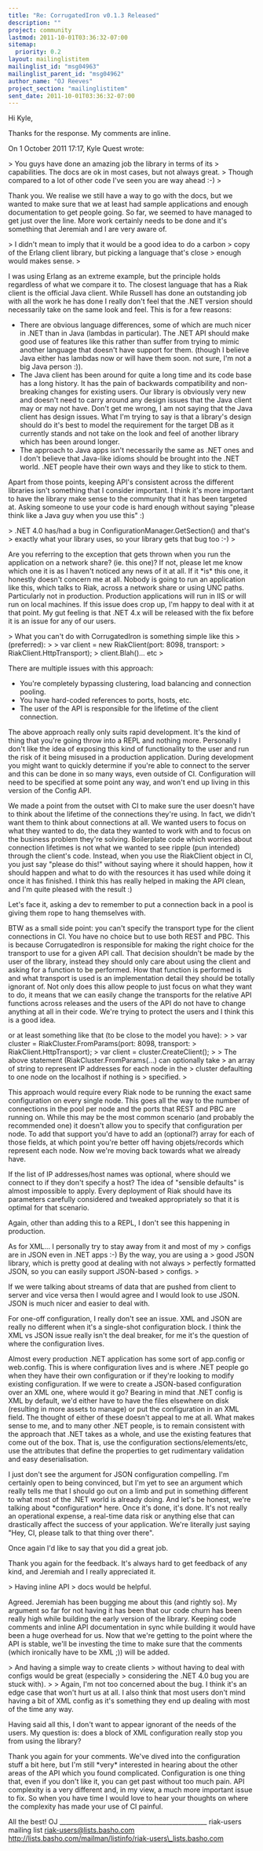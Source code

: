 ```yaml
---
title: "Re: CorrugatedIron v0.1.3 Released"
description: ""
project: community
lastmod: 2011-10-01T03:36:32-07:00
sitemap:
  priority: 0.2
layout: mailinglistitem
mailinglist_id: "msg04963"
mailinglist_parent_id: "msg04962"
author_name: "OJ Reeves"
project_section: "mailinglistitem"
sent_date: 2011-10-01T03:36:32-07:00
---
```



Hi Kyle,

Thanks for the response. My comments are inline.

On 1 October 2011 17:17, Kyle Quest  wrote:

&gt; You guys have done an amazing job the library in terms of its
&gt; capabilities. The docs are ok in most cases, but not always great.
&gt; Though compared to a lot of other code I've seen you are way ahead :-)
&gt;

Thank you. We realise we still have a way to go with the docs, but we wanted
to make sure that we at least had sample applications and enough
documentation to get people going. So far, we seemed to have managed to get
just over the line. More work certainly needs to be done and it's something
that Jeremiah and I are very aware of.


&gt; I didn't mean to imply that it would be a good idea to do a carbon
&gt; copy of the Erlang client library, but picking a language that's close
&gt; enough would makes sense.
&gt;

I was using Erlang as an extreme example, but the principle holds regardless
of what we compare it to. The closest language that has a Riak client is the
official Java client. While Russell has done an outstanding job with all the
work he has done I really don't feel that the .NET version should
necessarily take on the same look and feel. This is for a few reasons:

 - There are obvious language differences, some of which are much nicer in
 .NET than in Java (lambdas in particular). The .NET API should make good use
 of features like this rather than suffer from trying to mimic another
 language that doesn't have support for them. (though I believe Java either
 has lambdas now or will have them soon. not sure, I'm not a big Java person
 :)).
 - The Java client has been around for quite a long time and its code base
 has a long history. It has the pain of backwards compatibility and
 non-breaking changes for existing users. Our library is obviously very new
 and doesn't need to carry around any design issues that the Java client may
 or may not have. Don't get me wrong, I am not saying that the Java client
 has design issues. What I'm trying to say is that a library's design should
 do it's best to model the requirement for the target DB as it currently
 stands and not take on the look and feel of another library which has been
 around longer.
 - The approach to Java apps isn't necessarily the same as .NET ones and I
 don't believe that Java-like idioms should be brought into the .NET world.
 .NET people have their own ways and they like to stick to them.

Apart from those points, keeping API's consistent across the different
libraries isn't something that I consider important. I think it's more
important to have the library make sense to the community that it has been
targeted at. Asking someone to use your code is hard enough without saying
"please think like a Java guy when you use this" :)


&gt; .NET 4.0 has/had a bug in ConfigurationManager.GetSection() and that's
&gt; exactly what your library uses, so your library gets that bug too :-)
&gt;

Are you referring to the exception that gets thrown when you run the
application on a network share? (ie. this
one)?
If not, please let me know which one it is as I haven't noticed any news of
it at all. If it \*is\* this one, it honestly doesn't concern me at all.
Nobody is going to run an application like this, which talks to Riak, across
a network share or using UNC paths. Particularly not in production.
Production applications will run in IIS or will run on local machines. If
this issue does crop up, I'm happy to deal with it at that point. My gut
feeling is that .NET 4.x will be released with the fix before it is an issue
for any of our users.


&gt; What you can't do with CorrugatedIron is something simple like this
&gt; (preferred):
&gt;
&gt; var client = new RiakClient(port: 8098, transport:
&gt; RiakClient.HttpTransport);
&gt; client.Blah()... etc
&gt;

There are multiple issues with this approach:

 - You're completely bypassing clustering, load balancing and connection
 pooling.
 - You have hard-coded references to ports, hosts, etc.
 - The user of the API is responsible for the lifetime of the client
 connection.

The above approach really only suits rapid development. It's the kind of
thing that you're going throw into a REPL and nothing more. Personally I
don't like the idea of exposing this kind of functionality to the user and
run the risk of it being misused in a production application. During
development you might want to quickly determine if you're able to connect to
the server and this can be done in so many ways, even outside of CI.
Configuration will need to be specified at some point any way, and won't end
up living in this version of the Config API.

We made a point from the outset with CI to make sure the user doesn't have
to think about the lifetime of the connections they're using. In fact, we
didn't want them to think about connections at all. We wanted users to focus
on what they wanted to do, the data they wanted to work with and to focus on
the business problem they're solving. Boilerplate code which worries about
connection lifetimes is not what we wanted to see ripple (pun intended)
through the client's code. Instead, when you use the RiakClient object in
CI, you just say "please do this!" without saying where it should happen,
how it should happen and what to do with the resources it has used while
doing it once it has finished. I think this has really helped in making the
API clean, and I'm quite pleased with the result :)

Let's face it, asking a dev to remember to put a connection back in a pool
is giving them rope to hang themselves with.

BTW as a small side point: you can't specify the transport type for the
client connections in CI. You have no choice but to use both REST and PBC.
This is because CorrugatedIron is responsible for making the right choice
for the transport to use for a given API call. That decision shouldn't be
made by the user of the library, instead they should only care about using
the client and asking for a function to be performed. How that function is
performed is and what transport is used is an implementation detail they
should be totally ignorant of. Not only does this allow people to just focus
on what they want to do, it means that we can easily change the transports
for the relative API functions across releases and the users of the API do
not have to change anything at all in their code. We're trying to protect
the users and I think this is a good idea.

or at least something like that (to be close to the model you have):
&gt;
&gt; var cluster = RiakCluster.FromParams(port: 8098, transport:
&gt; RiakClient.HttpTransport);
&gt; var client = cluster.CreateClient();
&gt;
&gt; The above statement (RiakCluster.FromParams(...) can optionally take
&gt; an array of string to represent IP addresses for each node in the
&gt; cluster defaulting to one node on the localhost if nothing is
&gt; specified.
&gt;

This approach would require every Riak node to be running the exact same
configuration on every single node. This goes all the way to the number of
connections in the pool per node and the ports that REST and PBC are running
on. While this may be the most common scenario (and probably the recommended
one) it doesn't allow you to specify that configuration per node. To add
that support you'd have to add an (optional?) array for each of those
fields, at which point you're better off having objets/records which
represent each node. Now we're moving back towards what we already have.

If the list of IP addresses/host names was optional, where should we connect
to if they don't specify a host? The idea of "sensible defaults" is almost
impossible to apply. Every deployment of Riak should have its parameters
carefully considered and tweaked appropriately so that it is optimal for
that scenario.

Again, other than adding this to a REPL, I don't see this happening in
production.

As for XML... I personally try to stay away from it and most of my
&gt; configs are in JSON even in .NET apps :-) By the way, you are using a
&gt; good JSON library, which is pretty good at dealing with not always
&gt; perfectly formatted JSON, so you can easily support JSON-based
&gt; configs.
&gt;

If we were talking about streams of data that are pushed from client to
server and vice versa then I would agree and I would look to use JSON. JSON
is much nicer and easier to deal with.

For one-off configuration, I really don't see an issue. XML and JSON are
really no different when it's a single-shot configuration block. I think the
XML vs JSON issue really isn't the deal breaker, for me it's the question of
where the configuration lives.

Almost every production .NET application has some sort of app.config or
web.config. This is where configuration lives and is where .NET people go
when they have their own configuration or if they're looking to modify
existing configuration. If we were to create a JSON-based configuration over
an XML one, where would it go? Bearing in mind that .NET config is XML by
default, we'd either have to have the files elsewhere on disk (resulting in
more assets to manage) or put the configuration in an XML field. The thought
of either of these doesn't appeal to me at all. What makes sense to me, and
to many other .NET people, is to remain consistent with the approach that
.NET takes as a whole, and use the existing features that come out of the
box. That is, use the configuration sections/elements/etc, use the
attributes that define the properties to get rudimentary validation and easy
deserialisation.

I just don't see the argument for JSON configuration compelling. I'm
certainly open to being convinced, but I'm yet to see an argument which
really tells me that I should go out on a limb and put in something
different to what most of the .NET world is already doing. And let's be
honest, we're talking about \*configuration\* here. Once it's done, it's done.
It's not really an operational expense, a real-time data risk or anything
else that can drastically affect the success of your application. We're
literally just saying "Hey, CI, please talk to that thing over there".

Once again I'd like to say that you did a great job.


Thank you again for the feedback. It's always hard to get feedback of any
kind, and Jeremiah and I really appreciated it.


&gt; Having inline API
&gt; docs would be helpful.


Agreed. Jeremiah has been bugging me about this (and rightly so). My
argument so far for not having it has been that our code churn has been
really high while building the early version of the library. Keeping code
comments and inline API documentation in sync while building it would have
been a huge overhead for us. Now that we're getting to the point where the
API is stable, we'll be investing the time to make sure that the comments
(which ironically have to be XML ;)) will be added.


&gt; And having a simple way to create clients
&gt; without having to deal with configs would be great (especially
&gt; considering the .NET 4.0 bug you are stuck with).
&gt;
&gt;
 Again, I'm not too concerned about the bug. I think it's an edge case that
won't hurt us at all. I also think that most users don't mind having a bit
of XML config as it's something they end up dealing with most of the time
any way.

Having said all this, I don't want to appear ignorant of the needs of the
users. My question is: does a block of XML configuration really stop you
from using the library?

Thank you again for your comments. We've dived into the configuration stuff
a bit here, but I'm still \*very\* interested in hearing about the other areas
of the API which you found complicated. Configuration is one thing that,
even if you don't like it, you can get past without too much pain. API
complexity is a very different and, in my view, a much more important issue
to fix. So when you have time I would love to hear your thoughts on where
the complexity has made your use of CI painful.

All the best!
OJ
\_\_\_\_\_\_\_\_\_\_\_\_\_\_\_\_\_\_\_\_\_\_\_\_\_\_\_\_\_\_\_\_\_\_\_\_\_\_\_\_\_\_\_\_\_\_\_
riak-users mailing list
riak-users@lists.basho.com
http://lists.basho.com/mailman/listinfo/riak-users\_lists.basho.com

